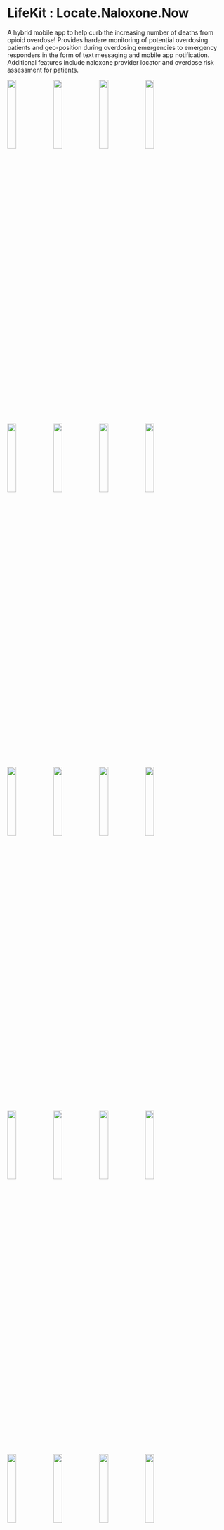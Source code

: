 
LifeKit : Locate.Naloxone.Now
=============================

A hybrid mobile app to help curb the increasing number of deaths from opioid overdose! Provides hardare monitoring of potential overdosing patients and geo-position during overdosing emergencies to emergency responders in the form of text messaging and mobile app notification. Additional features include naloxone provider locator and overdose risk assessment for patients.
<p align="">
  <img width="20%" src="/readmeImages/1 (1).png">
  <img width="20%" src="/readmeImages/1 (2).png">
  <img width="20%" src="/readmeImages/1 (3).png">
  <img width="20%" src="/readmeImages/1 (4).png">
  <img width="20%" src="/readmeImages/1 (5).png">
  <img width="20%" src="/readmeImages/1 (6).png">
  <img width="20%" src="/readmeImages/1 (7).png">
  <img width="20%" src="/readmeImages/1 (8).png">
  <img width="20%" src="/readmeImages/1 (9).png">
  <img width="20%" src="/readmeImages/1 (10).png">
  <img width="20%" src="/readmeImages/1 (11).png">
  <img width="20%" src="/readmeImages/1 (12).png">
  <img width="20%" src="/readmeImages/1 (13).png">
  <img width="20%" src="/readmeImages/1 (14).png">
  <img width="20%" src="/readmeImages/1 (15).png">
  <img width="20%" src="/readmeImages/1 (16).png">
  <img width="20%" src="/readmeImages/1 (17).png">
  <img width="20%" src="/readmeImages/1 (18).png">
  <img width="20%" src="/readmeImages/1 (19).png">
  <img width="20%" src="/readmeImages/1 (20).png">
  <img width="20%" src="/readmeImages/1 (21).png">
  <img width="20%" src="/readmeImages/1 (22).png">
  <img width="20%" src="/readmeImages/1 (23).png">
  <img width="20%" src="/readmeImages/1 (24).png">
  <img width="20%" src="/readmeImages/1 (24).png">
</p>

Features
--------

* Cross platform (Compiles to Android, iOS and web application)
* Live vitals monitoring
* Customizable Emergency Contacts
* Naloxone store locator
* Emergency dispatcher
* Inforamtive learn pages on Opioid, Naloxone and app
* Suppports account for user and naloxone carrier


High-level overview of modules
------------------------------

Authentication
: Handles login, user registration and session management. Also modifying user info etc

Naloxone locator
: Shows the live locations of the naloxone carriers that are close to the user. Carriers maybe persons, EMS or hospital

Contact Manager
: Manages the list of friends/personel/EMS that maybe contacted in the case of emergency. User can add and remove anyone/personel/EMS from list.

Learn Pages
: Displays list of helpful resources on opioid and naloxone, as determined by the product owner. Kind of mini-blog for opioid.

Vitals Monitor
: Monitors the state of user (using accelerometer for now) and triggers emergency procedure when necessary.

Emergency Module
: Triggers and manages emergency procedure, calling ems or contacts, displaying important info on resuscitation, displaying info about naloxone locator, vibrating phone.

Porting to Native app
: Create android and ios versions of the app, including guides on how it can be installed. 
Notes: Best implemented as a task in the existing task runner. Experience with real android/ios apps would make this a breeze. 




Some Branch Management Stuff
----------------------------

The Master branch would remain reserved for historical reasons lol.
So we'll use Dev as the staging environment. Hence pulls/clones should always use Dev.
But real work is done on individual (named) branches that originate from Dev.
So I would push to a branch named origin/justice which originated from (or at least is up to date with) origin/dev.

Some nice git article just in case someone needs it - http://rogerdudler.github.io/git-guide/




Development Environment Setup
-----------------------------

An IDE is not required for this project, yaah! But using one would save you a lot.
Personally I use WebStorm, I don't know anything better than it yet. Costs about $200 but free with drexel ID.
See https://www.jetbrains.com/webstorm/ for download

Git Bash [Kinda Required] - It's does more than add git to your machine, it adds "Bash" shell as well.
Download here https://git-scm.com/downloads

Not a fan of the commandline or not interested in learning 'em git commands? Try SourceTree
Download link https://www.sourcetreeapp.com/. It's just a nice GUI for git, so you can forget all the commands.

NodeJs [Required] for managing external dependencies. Download and install https://nodejs.org/en/



Starting the Application
------------------------
You may choose to use npm -g install {package}, so then you can just type gulp or ionic server, rather than their path.

Windows:
========
1. Download and Install for your OS (you'll want 64-bit): https://nodejs.org/en/download/
2. Download and Install git bash: https://git-scm.com/download/win
3. Open up git bash
4. git clone https://github.com/justiceo/Dose-Defender.git dose-defender
5. cd dose-defender
6. npm install
7. node_modules/gulp/bin/gulp.js
8. npm install ionic
9. node_modules/ionic/bin/ionic server
10. Tell it localhost or your IP

Linux:
======
1. sudo apt-get install npm nodejs-legacy
2. git clone https://github.com/justiceo/Dose-Defender.git
3. cd dose-defender
4. npm install
5. node_modules/gulp/bin/gulp.js
6. npm install ionic
7. node_modules/ionic/bin/ionic server
8. Tell it localhost or your IP

Application Design
------------------
* For more information on ionic app layout, see http://ionicframework.com/docs/concepts/structure.html. The ones below are specific to this application
* The source code (and everything that really matters) is in /www
* The /www/app-data directory contains mock data that can be used in place of an actual http call. Example: Paste some json data in www/app-data/my_data.json and navigate to http://localhost:port/app-data/my_data.json to access it.
* The /www/css contains compiled styles (and should not be modified for styling purposes as it is overwritten each time). To style the document use /www/scss.
* /www/img contains image resources
* The application logic starts at /www/js/app.js (It is like the Main class in Java)
* New modules or pages are created by "declaring" them in app.js - in the config section. Specify a name, the end-point (url) and an associated file.
* The js & html code for the modules are usually located in /www/js/templates/module_name
* The dashboard module is the default which is loaded on init or when a desired module isn't found


Android Environment Setting
------------------
1. Setup following:
    1. Install java greater than 1.8
    2. Install Android SDK
    3. Install Android emulator if you want to use it
2. Type 'ionic hooks add' to solve permission issue
3. Type 'ionic platform add android' to add android platform
4. Type 'ionic build android' to build android apk
5. Launch
    1. on Device: Type 'ionic run android'
    2. on Emulator: Type 'ionic emulate android'

ot
